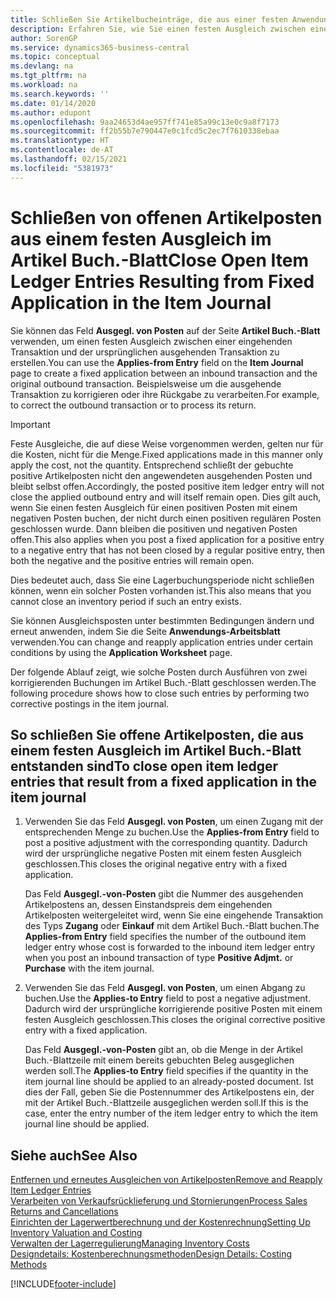 ```yaml
---
title: Schließen Sie Artikelbucheinträge, die aus einer festen Anwendung stammen
description: Erfahren Sie, wie Sie einen festen Ausgleich zwischen einer eingehenden Transaktion und der ursprünglichen ausgehenden Transaktion im Artikel-Buch erstellen.
author: SorenGP
ms.service: dynamics365-business-central
ms.topic: conceptual
ms.devlang: na
ms.tgt_pltfrm: na
ms.workload: na
ms.search.keywords: ''
ms.date: 01/14/2020
ms.author: edupont
ms.openlocfilehash: 9aa24653d4ae957ff741e85a99c13e0c9a8f7173
ms.sourcegitcommit: ff2b55b7e790447e0c1fcd5c2ec7f7610338ebaa
ms.translationtype: HT
ms.contentlocale: de-AT
ms.lasthandoff: 02/15/2021
ms.locfileid: "5381973"
---
```

# <a name="close-open-item-ledger-entries-resulting-from-fixed-application-in-the-item-journal"></a><span data-ttu-id="70bed-103">Schließen von offenen Artikelposten aus einem festen Ausgleich im Artikel Buch.-Blatt</span><span class="sxs-lookup"><span data-stu-id="70bed-103">Close Open Item Ledger Entries Resulting from Fixed Application in the Item Journal</span></span>

<span data-ttu-id="70bed-104">Sie können das Feld **Ausgegl. von Posten** auf der Seite **Artikel Buch.-Blatt** verwenden, um einen festen Ausgleich zwischen einer eingehenden Transaktion und der ursprünglichen ausgehenden Transaktion zu erstellen.</span><span class="sxs-lookup"><span data-stu-id="70bed-104">You can use the **Applies-from Entry** field on the **Item Journal** page to create a fixed application between an inbound transaction and the original outbound transaction.</span></span> <span data-ttu-id="70bed-105">Beispielsweise um die ausgehende Transaktion zu korrigieren oder ihre Rückgabe zu verarbeiten.</span><span class="sxs-lookup"><span data-stu-id="70bed-105">For example, to correct the outbound transaction or to process its return.</span></span>  

> [!IMPORTANT]  
> <span data-ttu-id="70bed-106">Feste Ausgleiche, die auf diese Weise vorgenommen werden, gelten nur für die Kosten, nicht für die Menge.</span><span class="sxs-lookup"><span data-stu-id="70bed-106">Fixed applications made in this manner only apply the cost, not the quantity.</span></span> <span data-ttu-id="70bed-107">Entsprechend schließt der gebuchte positive Artikelposten nicht den angewendeten ausgehenden Posten und bleibt selbst offen.</span><span class="sxs-lookup"><span data-stu-id="70bed-107">Accordingly, the posted positive item ledger entry will not close the applied outbound entry and will itself remain open.</span></span> <span data-ttu-id="70bed-108">Dies gilt auch, wenn Sie einen festen Ausgleich für einen positiven Posten mit einem negativen Posten buchen, der nicht durch einen positiven regulären Posten geschlossen wurde. Dann bleiben die positiven und negativen Posten offen.</span><span class="sxs-lookup"><span data-stu-id="70bed-108">This also applies when you post a fixed application for a positive entry to a negative entry that has not been closed by a regular positive entry, then both the negative and the positive entries will remain open.</span></span>  
>
> <span data-ttu-id="70bed-109">Dies bedeutet auch, dass Sie eine Lagerbuchungsperiode nicht schließen können, wenn ein solcher Posten vorhanden ist.</span><span class="sxs-lookup"><span data-stu-id="70bed-109">This also means that you cannot close an inventory period if such an entry exists.</span></span>  

<span data-ttu-id="70bed-110">Sie können Ausgleichsposten unter bestimmten Bedingungen ändern und erneut anwenden, indem Sie die Seite **Anwendungs-Arbeitsblatt** verwenden.</span><span class="sxs-lookup"><span data-stu-id="70bed-110">You can change and reapply application entries under certain conditions by using the **Application Worksheet** page.</span></span>  

<span data-ttu-id="70bed-111">Der folgende Ablauf zeigt, wie solche Posten durch Ausführen von zwei korrigierenden Buchungen im Artikel Buch.-Blatt geschlossen werden.</span><span class="sxs-lookup"><span data-stu-id="70bed-111">The following procedure shows how to close such entries by performing two corrective postings in the item journal.</span></span>  

## <a name="to-close-open-item-ledger-entries-that-result-from-a-fixed-application-in-the-item-journal"></a><span data-ttu-id="70bed-112">So schließen Sie offene Artikelposten, die aus einem festen Ausgleich im Artikel Buch.-Blatt entstanden sind</span><span class="sxs-lookup"><span data-stu-id="70bed-112">To close open item ledger entries that result from a fixed application in the item journal</span></span>  

1. <span data-ttu-id="70bed-113">Verwenden Sie das Feld **Ausgegl. von Posten**, um einen Zugang mit der entsprechenden Menge zu buchen.</span><span class="sxs-lookup"><span data-stu-id="70bed-113">Use the **Applies-from Entry** field to post a positive adjustment with the corresponding quantity.</span></span> <span data-ttu-id="70bed-114">Dadurch wird der ursprüngliche negative Posten mit einem festen Ausgleich geschlossen.</span><span class="sxs-lookup"><span data-stu-id="70bed-114">This closes the original negative entry with a fixed application.</span></span>  

    <span data-ttu-id="70bed-115">Das Feld **Ausgegl.-von-Posten** gibt die Nummer des ausgehenden Artikelpostens an, dessen Einstandspreis dem eingehenden Artikelposten weitergeleitet wird, wenn Sie eine eingehende Transaktion des Typs **Zugang** oder **Einkauf** mit dem Artikel Buch.-Blatt buchen.</span><span class="sxs-lookup"><span data-stu-id="70bed-115">The **Applies-from Entry** field specifies the number of the outbound item ledger entry whose cost is forwarded to the inbound item ledger entry when you post an inbound transaction of type **Positive Adjmt.** or **Purchase** with the item journal.</span></span>  
2. <span data-ttu-id="70bed-116">Verwenden Sie das Feld **Ausgegl. von Posten**, um einen Abgang zu buchen.</span><span class="sxs-lookup"><span data-stu-id="70bed-116">Use the **Applies-to Entry** field to post a negative adjustment.</span></span> <span data-ttu-id="70bed-117">Dadurch wird der ursprüngliche korrigierende positive Posten mit einem festen Ausgleich geschlossen.</span><span class="sxs-lookup"><span data-stu-id="70bed-117">This closes the original corrective positive entry with a fixed application.</span></span>  

    <span data-ttu-id="70bed-118">Das Feld **Ausgegl.-von-Posten** gibt an, ob die Menge in der Artikel Buch.-Blattzeile mit einem bereits gebuchten Beleg ausgeglichen werden soll.</span><span class="sxs-lookup"><span data-stu-id="70bed-118">The **Applies-to Entry** field specifies if the quantity in the item journal line should be applied to an already-posted document.</span></span> <span data-ttu-id="70bed-119">Ist dies der Fall, geben Sie die Postennummer des Artikelpostens ein, der mit der Artikel Buch.-Blattzeile ausgeglichen werden soll.</span><span class="sxs-lookup"><span data-stu-id="70bed-119">If this is the case, enter the entry number of the item ledger entry to which the item journal line should be applied.</span></span>

## <a name="see-also"></a><span data-ttu-id="70bed-120">Siehe auch</span><span class="sxs-lookup"><span data-stu-id="70bed-120">See Also</span></span>

[<span data-ttu-id="70bed-121">Entfernen und erneutes Ausgleichen von Artikelposten</span><span class="sxs-lookup"><span data-stu-id="70bed-121">Remove and Reapply Item Ledger Entries</span></span>](finance-how-to-remove-and-reapply-item-entries.md)  
[<span data-ttu-id="70bed-122">Verarbeiten von Verkaufsrücklieferung und Stornierungen</span><span class="sxs-lookup"><span data-stu-id="70bed-122">Process Sales Returns and Cancellations</span></span>](sales-how-process-sales-returns-cancellations.md)  
[<span data-ttu-id="70bed-123">Einrichten der Lagerwertberechnung und der Kostenrechnung</span><span class="sxs-lookup"><span data-stu-id="70bed-123">Setting Up Inventory Valuation and Costing</span></span>](finance-set-up-inventory-valuation-and-costing.md)  
[<span data-ttu-id="70bed-124">Verwalten der Lagerregulierung</span><span class="sxs-lookup"><span data-stu-id="70bed-124">Managing Inventory Costs</span></span>](finance-manage-inventory-costs.md)  
[<span data-ttu-id="70bed-125">Designdetails: Kostenberechnungsmethoden</span><span class="sxs-lookup"><span data-stu-id="70bed-125">Design Details: Costing Methods</span></span>](design-details-costing-methods.md)


[!INCLUDE[footer-include](includes/footer-banner.md)]